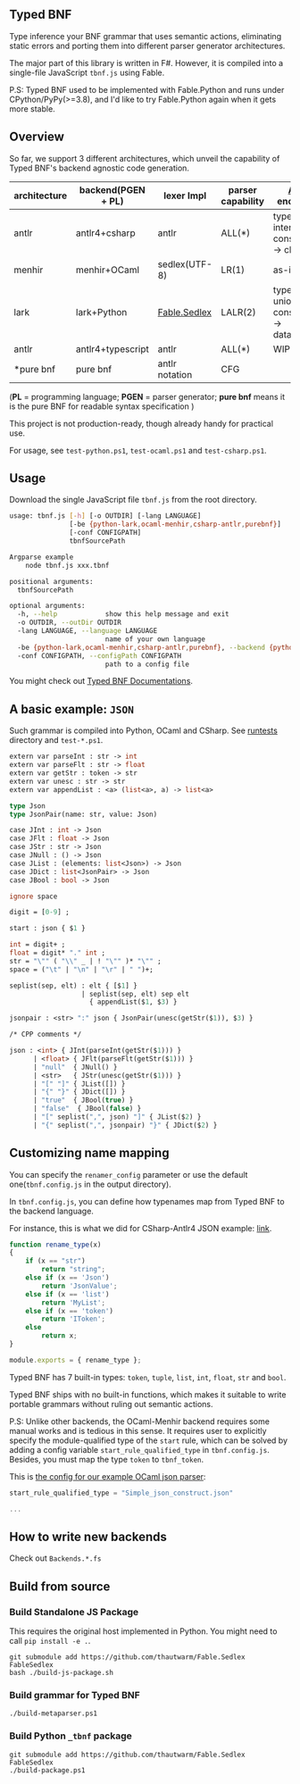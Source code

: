 ## Typed BNF

Type inference your BNF grammar that uses semantic actions, eliminating static errors and porting them into different parser generator architectures.

The major part of this library is written in F\#. However, it is compiled into a single-file JavaScript `tbnf.js` using Fable.

P.S: Typed BNF used to be implemented with Fable.Python and runs under CPython/PyPy(>=3.8), and I'd like to try Fable.Python again when it gets more stable.

## Overview

So far, we support 3 different architectures, which unveil the capability of Typed BNF's backend agnostic code generation.

| architecture   | backend(PGEN + PL)   | lexer Impl  | parser capability  | [ADT](https://en.wikipedia.org/wiki/Algebraic_data_type) encoding  |
|---|---|---|---|---|
| antlr  | antlr4+csharp  | antlr  | ALL(*)   | type -> interface<br /> constructor -> class  |
| menhir  | menhir+OCaml  | sedlex(UTF-8)   |  LR(1) | as-is  |
| lark  | lark+Python   | [Fable.Sedlex](https://github.com/thautwarm/Fable.Sedlex)  | LALR(2)  | type -> union type<br /> constructor -> dataclass  |
| antlr     | antlr4+typescript | antlr | ALL(*) | WIP |
| \*pure bnf     | pure bnf | antlr notation | CFG |  |

(**PL** = programming language; **PGEN** = parser generator; **pure bnf** means it is the pure BNF for readable syntax specification )

This project is not production-ready, though already handy for practical use. 

For usage, see `test-python.ps1`, `test-ocaml.ps1` and `test-csharp.ps1`.

## Usage

Download the single JavaScript file `tbnf.js` from the root directory.

```bash
usage: tbnf.js [-h] [-o OUTDIR] [-lang LANGUAGE]
               [-be {python-lark,ocaml-menhir,csharp-antlr,purebnf}]
               [-conf CONFIGPATH]
               tbnfSourcePath

Argparse example
    node tbnf.js xxx.tbnf

positional arguments:
  tbnfSourcePath

optional arguments:
  -h, --help            show this help message and exit
  -o OUTDIR, --outDir OUTDIR
  -lang LANGUAGE, --language LANGUAGE
                        name of your own language
  -be {python-lark,ocaml-menhir,csharp-antlr,purebnf}, --backend {python-lark,ocaml-menhir,csharp-antlr,purebnf}
  -conf CONFIGPATH, --configPath CONFIGPATH
                        path to a config file
```

You might check out [Typed BNF Documentations](https://github.com/thautwarm/Typed-BNF/blob/main/documentations.md).

## A basic example: `JSON`

Such grammar is compiled into Python, OCaml and CSharp. See [runtests](https://github.com/thautwarm/typed-bnf/tree/main/runtests) directory and `test-*.ps1`.

```ocaml
extern var parseInt : str -> int
extern var parseFlt : str -> float
extern var getStr : token -> str
extern var unesc : str -> str
extern var appendList : <a> (list<a>, a) -> list<a>

type Json
type JsonPair(name: str, value: Json)

case JInt : int -> Json
case JFlt : float -> Json
case JStr : str -> Json
case JNull : () -> Json
case JList : (elements: list<Json>) -> Json
case JDict : list<JsonPair> -> Json
case JBool : bool -> Json

ignore space

digit = [0-9] ;

start : json { $1 }

int = digit+ ;
float = digit* "." int ;
str = "\"" ( "\\" _ | ! "\"" )* "\"" ;
space = ("\t" | "\n" | "\r" | " ")+;

seplist(sep, elt) : elt { [$1] }
                  | seplist(sep, elt) sep elt
                    { appendList($1, $3) }

jsonpair : <str> ":" json { JsonPair(unesc(getStr($1)), $3) }

/* CPP comments */

json : <int> { JInt(parseInt(getStr($1))) }
      | <float> { JFlt(parseFlt(getStr($1))) }
      | "null"  { JNull() }
      | <str>   { JStr(unesc(getStr($1))) }
      | "[" "]" { JList([]) }
      | "{" "}" { JDict([]) }
      | "true"  { JBool(true) }
      | "false"  { JBool(false) }
      | "[" seplist(",", json) "]" { JList($2) }
      | "{" seplist(",", jsonpair) "}" { JDict($2) }
```

## Customizing name mapping

You can specify the `renamer_config` parameter or use the default one(`tbnf.config.js` in the output directory).

In `tbnf.config.js`, you can define how typenames map from Typed BNF to the backend language.

For instance, this is what we did for CSharp-Antlr4 JSON example: [link](https://github.com/thautwarm/Typed-BNF/blob/main/runtests/ocaml_simple_json/tbnf.config.js).

```javascript
function rename_type(x)
{
    if (x == "str")
        return "string";
    else if (x == 'Json')
        return 'JsonValue';
    else if (x == 'list')
        return 'MyList';
    else if (x == 'token')
        return 'IToken';
    else
        return x;
}

module.exports = { rename_type };
```

<!-- ```python
# $out_dir/renamer.tbnf.py

def rename_type(x):
    if x == "str":
        return "string"
    if x == 'Json':
        return 'JsonValue'
    if x == 'list':
        return 'System.Collections.Generic.List'
    if x == 'token':
        return 'IToken',
    return x

# you might also rename external variables using:
# def rename_var(varname: str): 
#   ...
``` -->

Typed BNF has 7 built-in types: `token`, `tuple`, `list`, `int`, `float`, `str` and `bool`.

Typed BNF ships with no built-in functions, which makes it suitable to write portable grammars without ruling out semantic actions.

P.S: Unlike other backends, the OCaml-Menhir backend requires some manual works and is tedious in this sense. It requires user to explicitly specify the module-qualified type of the `start` rule, which can be solved by adding a config variable `start_rule_qualified_type` in `tbnf.config.js`. Besides, you must map the type `token` to `tbnf_token`.

This is [the config for our example OCaml json parser](https://github.com/thautwarm/Typed-BNF/blob/master/runtests/ocaml_simple_json/tbnf.config.js):

```javascript
start_rule_qualified_type = "Simple_json_construct.json"

...
```




## How to write new backends

Check out `Backends.*.fs`

## Build from source

### Build Standalone JS Package

This requires the original host implemented in Python. You might need to call `pip install -e .`.

```
git submodule add https://github.com/thautwarm/Fable.Sedlex FableSedlex
bash ./build-js-package.sh
```

### Build grammar for Typed BNF
```
./build-metaparser.ps1
```

### Build Python `_tbnf` package

```
git submodule add https://github.com/thautwarm/Fable.Sedlex FableSedlex
./build-package.ps1
```
